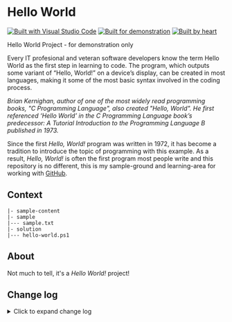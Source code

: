 # Hello World

[![Built with Visual Studio Code](https://img.shields.io/badge/Built%20with-Visual%20Studio%20Code-blue?style=flat)](https://code.visualstudio.com/)
[![Built for demonstration](https://img.shields.io/badge/Buildt%20for-demonstration%20purpose%20only-blue?style=flat)](https://dotjesper.com/)
[![Built by heart](https://img.shields.io/badge/Built%20by-heart-blue?style=flat)](https://dotjesper.com/)

Hello World Project - for demonstration only

Every IT profesional and veteran software developers know the term Hello World as the first step in learning to code. The program, which outputs some variant of “Hello, World!” on a device’s display, can be created in most languages, making it some of the most basic syntax involved in the coding process.

*Brian Kernighan, author of one of the most widely read programming books, "C Programming Language", also created "Hello, World". He first referenced ‘Hello World’ in the C Programming Language book’s predecessor: A Tutorial Introduction to the Programming Language B published in 1973.*

Since the first *Hello, World!* program was written in 1972, it has become a tradition to introduce the topic of programming with this example. As a result, *Hello, World!* is often the first program most people write and this repository is no different, this is my sample-ground and learning-area for working with [GitHub](https://github.com/ "https://github.com/").

## Context

```
|- sample-content
|- sample
|--- sample.txt
|- solution
|--- hello-world.ps1
```

## About

Not much to tell, it's a *Hello World!* project!

## Change log

<details>
<summary>Click to expand change log</summary>

---

*Version 0.0.1.0 | February 18. 2022* | Public | [Release](https://github.com/dotjesper/hello-world/releases/)

*Version 0.0.0.3 | October 4,2021* | Public
  
*Version 0.0.0.0 | April 11,2017* | Public

---

</details>
